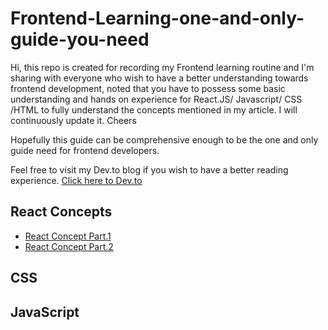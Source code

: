 # Frontend-Learning-one-and-only-guide-you-need


Hi, this repo is created for recording my Frontend learning routine and I'm sharing with everyone who wish to have a better understanding towards frontend development, noted that you have to possess some basic understanding and hands on experience for React.JS/ Javascript/ CSS /HTML to fully understand the concepts mentioned in my article. I will continuously update it. Cheers

Hopefully this guide can be comprehensive enough to be the one and only guide need for frontend developers.

Feel free to visit my Dev.to blog if you wish to have a better reading experience.
[Click here to Dev.to](https://dev.to/weifengnusceg)


## React Concepts
* [React Concept Part.1](React-Concept-Part1.md)
* [React Concept Part.2](React-Concepts-Part2.md)

## CSS


## JavaScript
